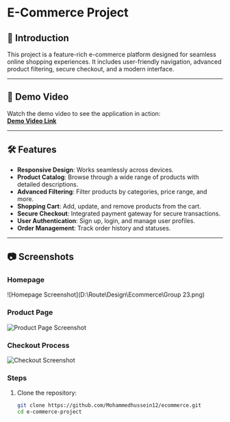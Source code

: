 # E-Commerce Project

## 🚀 Introduction

This project is a feature-rich e-commerce platform designed for seamless online shopping experiences. It includes user-friendly navigation, advanced product filtering, secure checkout, and a modern interface.

---

## 🎥 Demo Video

Watch the demo video to see the application in action:  
**[Demo Video Link]()**

---

## 🛠 Features

- **Responsive Design**: Works seamlessly across devices.
- **Product Catalog**: Browse through a wide range of products with detailed descriptions.
- **Advanced Filtering**: Filter products by categories, price range, and more.
- **Shopping Cart**: Add, update, and remove products from the cart.
- **Secure Checkout**: Integrated payment gateway for secure transactions.
- **User Authentication**: Sign up, login, and manage user profiles.
- **Order Management**: Track order history and statuses.

---

## 📷 Screenshots

### Homepage

![Homepage Screenshot](D:\Route\Design\Ecommerce\Group 23.png)

### Product Page
![Product Page Screenshot](screenshots/product-page.png)

### Checkout Process
![Checkout Screenshot](screenshots/checkout.png)

### Steps
1. Clone the repository:
   ```bash
   git clone https://github.com/Mohammedhussein12/ecommerce.git
   cd e-commerce-project
